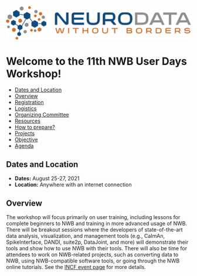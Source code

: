 
<img alt="Remote hackathon" src="logo_brain_text_white_hor.png">

# Welcome to the 11th NWB User Days Workshop!

  * [Dates and Location](#dates-and-location)
  * [Overview](#overview)
  * [Registration](#registration)
  * [Logistics](#logistics)
  * [Organizing Committee](#organizing-committee)
  * [Resources](#resources)
  * [How to prepare?](#how-to-prepare)
  * [Projects](#projects)
  * [Objective](#objective)
  * [Agenda](#agenda)

## Dates and Location

- **Dates:** August 25-27, 2021
- **Location:** Anywhere with an internet connection

## Overview

The workshop will focus primarily on user training, including lessons for 
complete beginners to NWB and training in more advanced usage of NWB. 
There will be breakout sessions where the developers of state-of-the-art 
data analysis, visualization, and management tools (e.g., CaImAn, 
SpikeInterface, DANDI, suite2p, DataJoint, and more) will demonstrate 
their tools and show how to use NWB with their tools. There will also 
be time for attendees to work on NWB-related projects, such as converting
data to NWB, using NWB-compatible software tools, or going through the 
NWB online tutorials. See the [INCF event page](https://www.incf.org/neurodata-without-borders-nwb-user-training-workshop) for more details.

